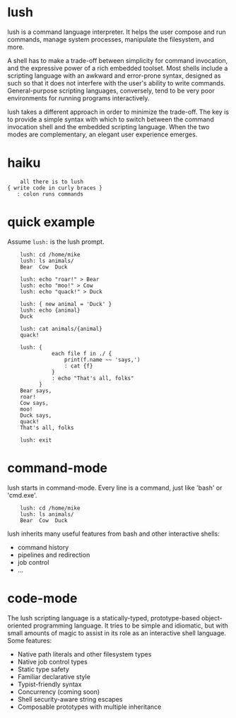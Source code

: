 lush
====
lush is a command language interpreter.  It helps the user compose and run
commands, manage system processes, manipulate the filesystem, and more.

A shell has to make a trade-off between simplicity for command invocation, and
the expressive power of a rich embedded toolset.  Most shells include a
scripting language with an awkward and error-prone syntax, designed as such so
that it does not interfere with the user's ability to write commands.
General-purpose scripting languages, conversely, tend to be very poor
environments for running programs interactively.

lush takes a different approach in order to minimize the trade-off.  The key is
to provide a simple syntax with which to switch between the command invocation
shell and the embedded scripting language.  When the two modes are
complementary, an elegant user experience emerges.

haiku
=====
        all there is to lush
    { write code in curly braces }
       : colon runs commands


quick example
=============
Assume `lush:` is the lush prompt.

        lush: cd /home/mike
        lush: ls animals/
        Bear  Cow  Duck

        lush: echo "roar!" > Bear
        lush: echo "moo!" > Cow
        lush: echo "quack!" > Duck

        lush: { new animal = 'Duck' }
        lush: echo {animal}
        Duck

        lush: cat animals/{animal}
        quack!

        lush: {
                  each file f in ./ {
                      print(f.name ~~ 'says,')
                      : cat {f}
                  }
                  : echo "That's all, folks"
              }
        Bear says,
        roar!
        Cow says,
        moo!
        Duck says,
        quack!
        That's all, folks

        lush: exit

command-mode
============
lush starts in command-mode.  Every line is a command, just like 'bash' or
'cmd.exe'.

        lush: cd /home/mike
        lush: ls animals/
        Bear  Cow  Duck

lush inherits many useful features from bash and other interactive shells:

 - command history
 - pipelines and redirection
 - job control
 - ...

code-mode
=========
The lush scripting language is a statically-typed, prototype-based
object-oriented programming language.  It tries to be simple and idiomatic, but
with small amounts of magic to assist in its role as an interactive shell
language.  Some features:

 - Native path literals and other filesystem types
 - Native job control types
 - Static type safety
 - Familiar declarative style
 - Typist-friendly syntax
 - Concurrency (coming soon)
 - Shell security-aware string escapes
 - Composable prototypes with multiple inheritance

